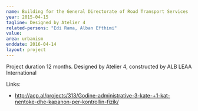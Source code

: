 ```yaml
---
name: Building for the General Directorate of Road Transport Services
year: 2015-04-15
tagline: Designed by Atelier 4
related-persons: "Edi Rama, Alban Efthimi"
value:
area: urbanism
enddate: 2016-04-14
layout: project
---
```

Project duration 12 months.
Designed by Atelier 4, constructed by ALB LEAA International

Links:
* <http://acp.al/projects/313/Godine-administrative-3-kate-+1-kat-nentoke-dhe-kapanon-per-kontrollin-fizik/>

